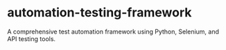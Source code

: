 # automation-testing-framework
A comprehensive test automation framework using Python, Selenium, and API testing tools.
